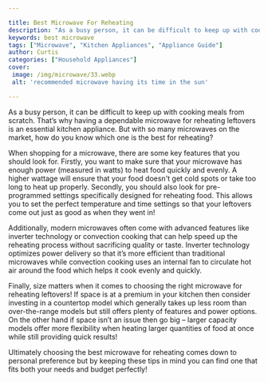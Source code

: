 ```yaml
---

title: Best Microwave For Reheating
description: "As a busy person, it can be difficult to keep up with cooking meals from scratch. That’s why having a dependable microwave for reh...see more"
keywords: best microwave
tags: ["Microwave", "Kitchen Appliances", "Appliance Guide"]
author: Curtis
categories: ["Household Appliances"]
cover: 
 image: /img/microwave/33.webp
 alt: 'recommended microwave having its time in the sun'

---
```


As a busy person, it can be difficult to keep up with cooking meals from scratch. That’s why having a dependable microwave for reheating leftovers is an essential kitchen appliance. But with so many microwaves on the market, how do you know which one is the best for reheating?

When shopping for a microwave, there are some key features that you should look for. Firstly, you want to make sure that your microwave has enough power (measured in watts) to heat food quickly and evenly. A higher wattage will ensure that your food doesn't get cold spots or take too long to heat up properly. Secondly, you should also look for pre-programmed settings specifically designed for reheating food. This allows you to set the perfect temperature and time settings so that your leftovers come out just as good as when they went in! 

Additionally, modern microwaves often come with advanced features like inverter technology or convection cooking that can help speed up the reheating process without sacrificing quality or taste. Inverter technology optimizes power delivery so that it’s more efficient than traditional microwaves while convection cooking uses an internal fan to circulate hot air around the food which helps it cook evenly and quickly. 

Finally, size matters when it comes to choosing the right microwave for reheating leftovers! If space is at a premium in your kitchen then consider investing in a countertop model which generally takes up less room than over-the-range models but still offers plenty of features and power options. On the other hand if space isn’t an issue then go big – larger capacity models offer more flexibility when heating larger quantities of food at once while still providing quick results! 

Ultimately choosing the best microwave for reheating comes down to personal preference but by keeping these tips in mind you can find one that fits both your needs and budget perfectly!
